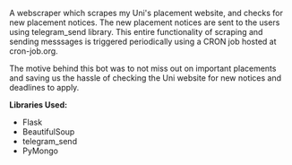 A webscraper which scrapes my Uni's placement website, and checks for new placement notices.
The new placement notices are sent to the users using telegram_send library. This entire
functionality of scraping and sending messsages is triggered periodically using a CRON job hosted at cron-job.org. 

The motive behind this bot was to not miss out on important placements and saving us the hassle of checking the Uni website for new notices and deadlines to apply. 

**Libraries Used:**
- Flask
- BeautifulSoup
- telegram_send
- PyMongo

